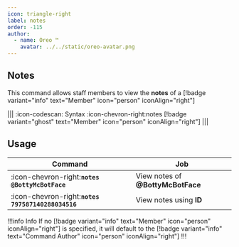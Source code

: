 ```yaml
---
icon: triangle-right
label: notes
order: -115
author:
  - name: Oreo ™
    avatar: ../../static/oreo-avatar.png
---
```


## Notes

This command allows staff members to view the **notes** of a [!badge variant="info" text="Member" icon="person" iconAlign="right"]

||| :icon-codescan: Syntax
:icon-chevron-right:notes [!badge variant="ghost" text="Member" icon="person" iconAlign="right"]
|||

## Usage

| Command                                            | Job                               |
| -------------------------------------------------- | --------------------------------- |
| :icon-chevron-right:**`notes @BottyMcBotFace`**    | View notes of **@BottyMcBotFace** |
| :icon-chevron-right:**`notes 797587140288034516`** | View notes using **ID**           |

!!!info Info
If no [!badge variant="info" text="Member" icon="person" iconAlign="right"] is specified, it will default to the [!badge variant="info" text="Command Author" icon="person" iconAlign="right"]
!!!
